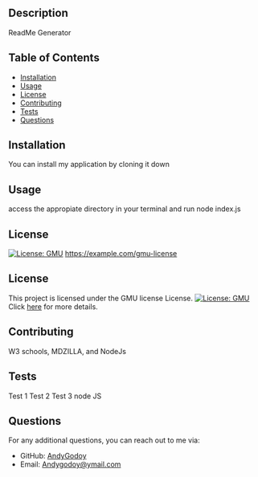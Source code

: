 
  ## Description
  ReadMe Generator 
  
  ## Table of Contents
  - [Installation](#installation)
  - [Usage](#usage)
  - [License](#license)
  - [Contributing](#contributing)
  - [Tests](#test)
  - [Questions](#questions)
  
  ## Installation
  You can install my application by cloning it down
  
  ## Usage
  access the appropiate directory in your terminal and run node index.js
  
  ## License
  [![License: GMU](https://img.shields.io/badge/License-GMU-green.svg)](https://example.com/gmu-license)
  https://example.com/gmu-license
  ## License
  
  This project is licensed under the GMU license License. [![License: GMU](https://img.shields.io/badge/License-GMU-green.svg)](https://example.com/gmu-license) Click [here](https://example.com/gmu-license) for more details.
  
  ## Contributing
  W3 schools, MDZILLA, and NodeJs
  
  ## Tests
  Test 1 Test 2 Test 3 node JS
  
  ## Questions
  For any additional questions, you can reach out to me via:
  - GitHub: [AndyGodoy](https://github.com/AndyGodoy)
  - Email: Andygodoy@ymail.com

